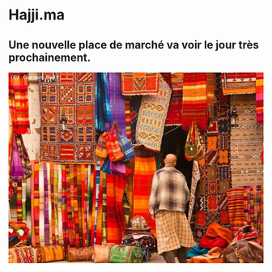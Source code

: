 # Hajji.ma 

## Une nouvelle place de marché va voir le jour très prochainement.

![Souk](./images/rabat-souk.jpg)
